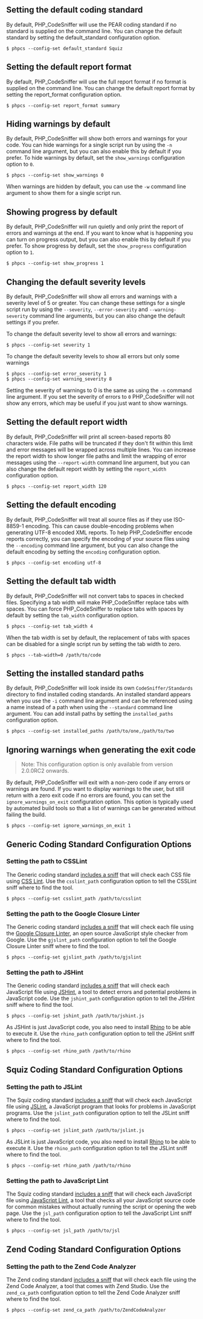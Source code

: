 ## Setting the default coding standard
By default, PHP_CodeSniffer will use the PEAR coding standard if no standard is supplied on the command line. You can change the default standard by setting the default_standard configuration option.

    $ phpcs --config-set default_standard Squiz

## Setting the default report format
By default, PHP_CodeSniffer will use the full report format if no format is supplied on the command line. You can change the default report format by setting the report_format configuration option.

    $ phpcs --config-set report_format summary

## Hiding warnings by default
By default, PHP_CodeSniffer will show both errors and warnings for your code. You can hide warnings for a single script run by using the `-n` command line argument, but you can also enable this by default if you prefer. To hide warnings by default, set the `show_warnings` configuration option to `0`.

    $ phpcs --config-set show_warnings 0

When warnings are hidden by default, you can use the `-w` command line argument to show them for a single script run.

## Showing progress by default
By default, PHP_CodeSniffer will run quietly and only print the report of errors and warnings at the end. If you want to know what is happening you can turn on progress output, but you can also enable this by default if you prefer. To show progress by default, set the `show_progress` configuration option to `1`.

    $ phpcs --config-set show_progress 1

## Changing the default severity levels
By default, PHP_CodeSniffer will show all errors and warnings with a severity level of 5 or greater. You can change these settings for a single script run by using the `--severity`, `--error-severity` and `--warning-severity` command line arguments, but you can also change the default settings if you prefer.

To change the default severity level to show all errors and warnings:

    $ phpcs --config-set severity 1

To change the default severity levels to show all errors but only some warnings

    $ phpcs --config-set error_severity 1
    $ phpcs --config-set warning_severity 8

Setting the severity of warnings to 0 is the same as using the `-n` command line argument. If you set the severity of errors to `0` PHP_CodeSniffer will not show any errors, which may be useful if you just want to show warnings.

## Setting the default report width
By default, PHP_CodeSniffer will print all screen-based reports 80 characters wide. File paths will be truncated if they don't fit within this limit and error messages will be wrapped across multiple lines. You can increase the report width to show longer file paths and limit the wrapping of error messages using the `--report-width` command line argument, but you can also change the default report width by setting the `report_width` configuration option.

    $ phpcs --config-set report_width 120

## Setting the default encoding
By default, PHP_CodeSniffer will treat all source files as if they use ISO-8859-1 encoding. This can cause double-encoding problems when generating UTF-8 encoded XML reports. To help PHP_CodeSniffer encode reports correctly, you can specify the encoding of your source files using the `--encoding` command line argument, but you can also change the default encoding by setting the `encoding` configuration option.

    $ phpcs --config-set encoding utf-8

## Setting the default tab width
By default, PHP_CodeSniffer will not convert tabs to spaces in checked files. Specifying a tab width will make PHP_CodeSniffer replace tabs with spaces. You can force PHP_CodeSniffer to replace tabs with spaces by default by setting the `tab_width` configuration option.

    $ phpcs --config-set tab_width 4
    
When the tab width is set by default, the replacement of tabs with spaces can be disabled for a single script run by setting the tab width to zero.

    $ phpcs --tab-width=0 /path/to/code

## Setting the installed standard paths
By default, PHP_CodeSniffer will look inside its own `CodeSniffer/Standards` directory to find installed coding standards. An installed standard appears when you use the `-i` command line argument and can be referenced using a name instead of a path when using the `--standard` command line argument. You can add install paths by setting the `installed_paths` configuration option.

    $ phpcs --config-set installed_paths /path/to/one,/path/to/two

## Ignoring warnings when generating the exit code
> Note: This configuration option is only available from version 2.0.0RC2 onwards.

By default, PHP_CodeSniffer will exit with a non-zero code if any errors or warnings are found. If you want to display warnings to the user, but still return with a zero exit code if no errors are found, you can set the `ignore_warnings_on_exit` configuration option. This option is typically used by automated build tools so that a list of warnings can be generated without failing the build.

    $ phpcs --config-set ignore_warnings_on_exit 1

## Generic Coding Standard Configuration Options

### Setting the path to CSSLint
The Generic coding standard [includes a sniff](https://github.com/squizlabs/PHP_CodeSniffer/blob/master/CodeSniffer/Standards/Generic/Sniffs/Debug/CSSLintSniff.php) that will check each CSS file using [CSS Lint](http://csslint.net/). Use the `csslint_path` configuration option to tell the CSSLint sniff where to find the tool.

    $ phpcs --config-set csslint_path /path/to/csslint

### Setting the path to the Google Closure Linter
The Generic coding standard [includes a sniff](https://github.com/squizlabs/PHP_CodeSniffer/blob/master/CodeSniffer/Standards/Generic/Sniffs/Debug/ClosureLinterSniff.php) that will check each file using the [Google Closure Linter](http://code.google.com/p/closure-linter/), an open source JavaScript style checker from Google. Use the `gjslint_path` configuration option to tell the Google Closure Linter sniff where to find the tool.

    $ phpcs --config-set gjslint_path /path/to/gjslint

### Setting the path to JSHint

The Generic coding standard [includes a sniff](https://github.com/squizlabs/PHP_CodeSniffer/blob/master/CodeSniffer/Standards/Generic/Sniffs/Debug/JSHintSniff.php) that will check each JavaScript file using [JSHint](http://www.jshint.com/), a tool to detect errors and potential problems in JavaScript code. Use the `jshint_path` configuration option to tell the JSHint sniff where to find the tool.

    $ phpcs --config-set jshint_path /path/to/jshint.js

As JSHint is just JavaScript code, you also need to install [Rhino](http://www.mozilla.org/rhino/) to be able to execute it. Use the `rhino_path` configuration option to tell the JSHint sniff where to find the tool.

    $ phpcs --config-set rhino_path /path/to/rhino
 
## Squiz Coding Standard Configuration Options

### Setting the path to JSLint
The Squiz coding standard [includes a sniff](https://github.com/squizlabs/PHP_CodeSniffer/blob/master/CodeSniffer/Standards/Squiz/Sniffs/Debug/JSLintSniff.php) that will check each JavaScript file using [JSLint](http://www.jslint.com/), a JavaScript program that looks for problems in JavaScript programs. Use the `jslint_path` configuration option to tell the JSLint sniff where to find the tool.

    $ phpcs --config-set jslint_path /path/to/jslint.js

As JSLint is just JavaScript code, you also need to install [Rhino](https://developer.mozilla.org/en-US/docs/Rhino) to be able to execute it. Use the `rhino_path` configuration option to tell the JSLint sniff where to find the tool.

    $ phpcs --config-set rhino_path /path/to/rhino

### Setting the path to JavaScript Lint
The Squiz coding standard [includes a sniff](https://github.com/squizlabs/PHP_CodeSniffer/blob/master/CodeSniffer/Standards/Squiz/Sniffs/Debug/JavaScriptLintSniff.php) that will check each JavaScript file using [JavaScript Lint](http://www.javascriptlint.com/), a tool that checks all your JavaScript source code for common mistakes without actually running the script or opening the web page. Use the `jsl_path` configuration option to tell the JavaScript Lint sniff where to find the tool.

    $ phpcs --config-set jsl_path /path/to/jsl

## Zend Coding Standard Configuration Options
### Setting the path to the Zend Code Analyzer
The Zend coding standard [includes a sniff](https://github.com/squizlabs/PHP_CodeSniffer/blob/master/CodeSniffer/Standards/Zend/Sniffs/Debug/CodeAnalyzerSniff.php) that will check each file using the Zend Code Analyzer, a tool that comes with Zend Studio. Use the `zend_ca_path` configuration option to tell the Zend Code Analyzer sniff where to find the tool.

    $ phpcs --config-set zend_ca_path /path/to/ZendCodeAnalyzer